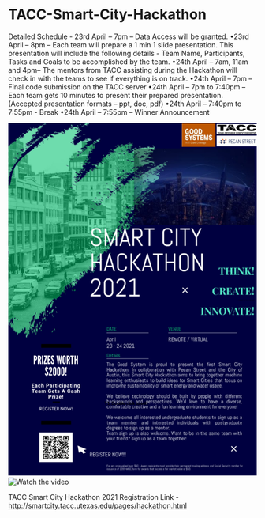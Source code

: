# TACC-Smart-City-Hackathon

Detailed Schedule - 
23rd April – 7pm – Data Access will be granted.
•23rd April – 8pm – Each team will prepare a 1 min 1 slide presentation. This presentation will include the following details - Team Name, Participants, Tasks and Goals to be accomplished by the team.
•24th April – 7am, 11am and 4pm– The mentors from TACC assisting during the Hackathon will check in with the teams to see if everything is on track.
•24th April – 7pm – Final code submission on the TACC server
•24th April – 7pm to 7:40pm – Each team gets 10 minutes to present their prepared presentation. (Accepted presentation formats – ppt, doc, pdf)
•24th April – 7:40pm to 7:55pm - Break
•24th April – 7:55pm – Winner Announcement

![Flyer](Flyer-1.jpg)
![Watch the video](https://youtu.be/1R2k6cpk_Ds)


TACC Smart City Hackathon 2021 Registration Link - http://smartcity.tacc.utexas.edu/pages/hackathon.html
